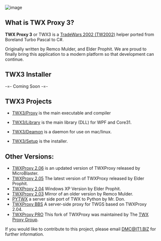 ![image](https://user-images.githubusercontent.com/3355654/67166690-3cd7f100-f357-11e9-953f-561864f26fc1.png)

## What is TWX Proxy 3?

**TWX Proxy 3** or TWX3 is a [TradeWars 2002 (TW2002)](http://www.eisonline.com) helper ported from Boreland Turbo Pascal to C#.

Originally written by Remco Mulder, and Elder Prophit. We are proud to finally bring this application to a modern platform so that development can continue.

## TWX3 Installer

-=- Coming Soon -=-

## TWX3 Projects

* [TWX3/Proxy](https://github.com/TW2002/twxp/tree/master/Source/TWX30/Proxy) is the main executable and compiler

* [TWX3/Library](https://github.com/TW2002/twxp/tree/master/Source/TWX30/Library) is the main library (DLL) for WPF and Core31.

* [TWX3/Deamon](https://github.com/TW2002/twxp/tree/master/Source/TWX30/Daemon) is a daemon for use on mac/linux.

* [TWX3/Setup](https://github.com/TW2002/TWX-Sharp/tree/master/Source/TWX30/Setup) is the installer.

## Other Versions:
* [TWXProxy 2.06](https://github.com/MicroBlaster/TWXProxy/tree/master/Source/TWXProxy-MB) is an updated version of TWXProxy released by MicroBlaster.
* [TWXProxy 2.05](https://github.com/MicroBlaster/TWXProxy/tree/master/Source/TWXProxy-EP) The latest version of TWXProxy released by Elder Prophit.
* [TWXProxy 2.04](https://github.com/erikh/twxproxy) Windows XP Version by Elder Prophit.
* [TWXProxy 2.03](https://github.com/erikh/twxproxy) Mirror of an older version by Remco Mulder.
* [PYTWX](https://bitbucket.org/mrdon/pytwx/src) a server side port of TWX to Python by Mr. Don.
* [TWXProxy BBS](https://code.google.com/archive/p/twxproxy-ep/wikis/TwxBbsAdministrationGuide.wiki) A server-side proxy for TWGS based on TWXProxy 2.04.
* [TWXProxy PRO](https://sourceforge.net/projects/twxproxy/) This fork of TWXProxy was maintained by The [TWX Proxy Group](http://twxproxy.sourceforge.net/).

If you would like to contribute to this project, please email DMC@IT1.BIZ for further information.
